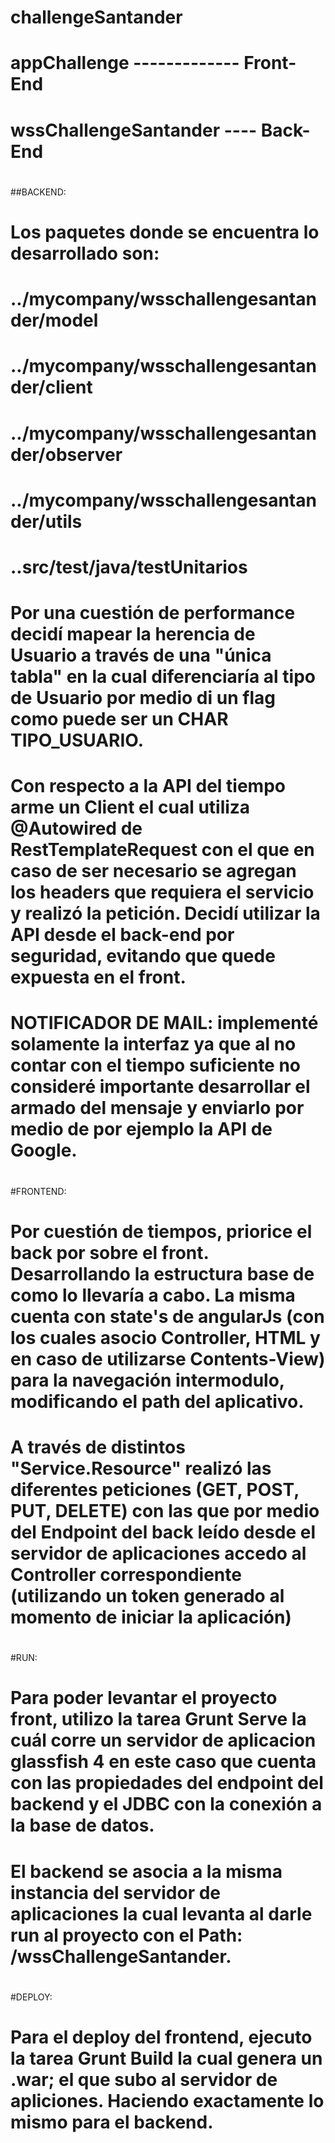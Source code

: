 # challengeSantander
#     appChallenge ------------- Front-End
#     wssChallengeSantander ---- Back-End
#
#
##BACKEND:
# Los paquetes donde se encuentra lo desarrollado son:
#     ../mycompany/wsschallengesantander/model
#     ../mycompany/wsschallengesantander/client
#     ../mycompany/wsschallengesantander/observer
#     ../mycompany/wsschallengesantander/utils
#     ..src/test/java/testUnitarios
#
# Por una cuestión de performance decidí mapear la herencia de Usuario a través de una "única tabla" en la cual diferenciaría al tipo de Usuario por medio di un flag como puede ser un CHAR TIPO_USUARIO.
# Con respecto a la API del tiempo arme un Client el cual utiliza @Autowired de RestTemplateRequest con el que en caso de ser necesario se agregan los headers que requiera el servicio y realizó la petición. Decidí utilizar la API desde el back-end por seguridad, evitando que quede expuesta en el front.
# NOTIFICADOR DE MAIL: implementé solamente la interfaz ya que al no contar con el tiempo suficiente no consideré importante desarrollar el armado del mensaje y enviarlo por medio de por ejemplo la API de Google.
#
#
#FRONTEND:
#   Por cuestión de tiempos, priorice el back por sobre el front. Desarrollando la estructura base de como lo llevaría a cabo. La misma cuenta con state's de angularJs (con los cuales asocio Controller, HTML y en caso de utilizarse Contents-View) para la navegación intermodulo, modificando el path del aplicativo.
#   A través de distintos "Service.Resource" realizó las diferentes peticiones (GET, POST, PUT, DELETE) con las que por medio del Endpoint del back leído desde el servidor de aplicaciones accedo al Controller correspondiente (utilizando un token generado al momento de iniciar la aplicación)
#
#
#RUN:
#   Para poder levantar el proyecto front, utilizo la tarea Grunt Serve la cuál corre un servidor de aplicacion glassfish 4 en este caso que cuenta con las propiedades del endpoint del backend y el JDBC con la conexión a la base de datos.
#   El backend se asocia a la misma instancia del servidor de aplicaciones la cual levanta al darle run al proyecto con el Path: /wssChallengeSantander.
#
#
#DEPLOY:
# Para el deploy del frontend, ejecuto la tarea Grunt Build la cual genera un .war; el que subo al servidor de apliciones. Haciendo exactamente lo mismo para el backend.
#
# 
